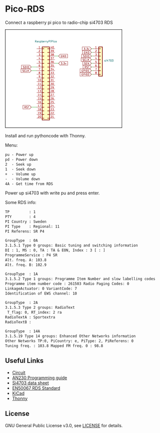 # Pico-RDS
Connect a raspberry pi pico to radio-chip si4703 RDS

![alt text](https://github.com/SA6HBR/Pico-RDS/blob/main/image/circuit.png "Interface")  
  
Install and run pythoncode with Thonny.

Menu:
```
pu - Power up
pd - Power down
2  - Seek up
1  - Seek down
+  - Volume up
-  - Volume down
4A - Get time from RDS
```
Power up si4703 with write pu and press enter.

Some RDS info:
```
TP         : 1
PTY        : 4
PI Country : Sweden
PI Type    : Regional: 11
PI Referens: SR P4
```
```
GroupType  : 0A
3.1.5.1 Type 0 groups: Basic tuning and switching information
DI : 1, MS : 0, TA : TA & EON, Index : 3 [ : ]
ProgrammeService : P4 SR   
Alt. freq. A: 103.8
Alt. freq. B: 102.9 
```
```
GroupType  : 1A
3.1.5.2 Type 1 groups: Programme Item Number and slow labelling codes
Programme item number code : 261503 Radio Paging Codes: 0 LinkageActuator: 0 VariantCode: 7
Identification of EWS channel: 10
```
```
GroupType  : 2A
3.1.5.3 Type 2 groups: RadioText
 T_flag: 0, RT_index: 2 ra
RadioTextA : Sportextra                                                      
RadioTextB :    
```
```
GroupType  : 14A
3.1.5.19 Type 14 groups: Enhanced Other Networks information
Other Networks TP:0, PiCountry: e, PiType: 2, PiReferens: 0
Tuning freq. : 103.8 Mapped FM freq. 0 : 98.8
```

  
  
## Useful Links

* [Circuit](https://github.com/SA6HBR/Pico-RDS/blob/main/CircuitDiagram/raspberryPiPicoRDS.pdf)
* [AN230 Programming guide](https://github.com/SA6HBR/Pico-RDS/blob/main/pdf/AN230_PROGRAMMING_GUIDE.pdf)
* [Si4703 data sheet](https://github.com/SA6HBR/Pico-RDS/blob/main/pdf/Si4702-03-C19-1.pdf)
* [EN50067 RDS Standard](https://github.com/SA6HBR/Pico-RDS/blob/main/pdf/EN50067_RDS_Standard.pdf)
* [KiCad](https://www.kicad.org/)
* [Thonny](https://thonny.org/)



## License

GNU General Public License v3.0, see [LICENSE](https://github.com/SA6HBR/SerialProxy/blob/main/LICENSE) for details.
